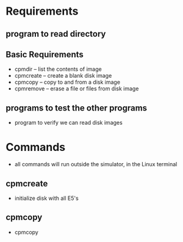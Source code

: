 # Requirements

## program to read directory

## Basic Requirements
* cpmdir – list the contents of image
* cpmcreate – create a blank disk image
* cpmcopy – copy to and from a disk image
* cpmremove – erase a file or files from disk image

## programs to test the other programs
* program to verify we can read disk images

# Commands
* all commands will run outside the simulator, in the Linux terminal

## cpmcreate
* initialize disk with all E5's

## cpmcopy
* cpmcopy <filename> <nameOfDisk>
